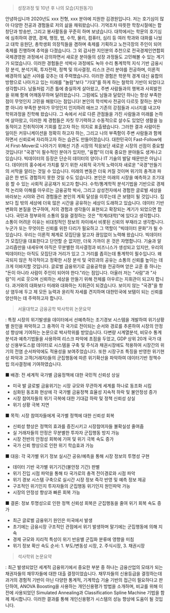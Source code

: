 > 성장과정 및 10년 후 나의 모습(지원동기)

  안녕하십니까 2020년도 xxx 전형, xxx 분야에 지원한 김경원입니다. 저는 호기심이 많아 다양한 전공과 경험들로 저의 삶을 채워왔습니다. 기억조차 따뜻한 학창시절에는 합창단과 방송반, 그리고 봉사활동을 꾸준히 하며 보냈습니다. 대학에서는 학문의 호기심에 심취하여 경영, 경제, 행정, 법, 수학, 물리, 컴퓨터, 심리 등 여러 학과와 대화를 나눴고 대학 응원단, 총학생회 의장직들을 겸하며 축제를 기획하고 노천극장의 주인이 되어 축제를 진행하며 추억을 다졌습니다. 그 외 감사한 지인분의 추천으로 전국경제인연합회 국제경영원 과정에서 강의하면서 새로운 분야들의 성장 과정들도 고민해볼 수 있는 계기가 되었습니다. 이러한 경험들은 석박사 과정에도 녹아 수리 통계학적 지식 기반 금융시장 분석, 분석기획, 투자전략, 정책 및 의사결정, 리스크 관리 분야를 전공하며, 이론적 배경하의 넓은 시야를 갖추는 데 주력했습니다. 이러한 경험은 학문적 경계 대신 융합의 방향으로 나아가고 있는 미래를 "놀람"보다 "기대"를 하게 하는 철학의 기반이 되었다고 생각합니다. 남들처럼 기존 틀에 충실하게 살아왔고, 주변 사람들과의 행복과 사회발전을 위해 함께 어깨동무하며 달려왔습니다. 그럼에도 남들과 달랐던 하나는 항상 부족한 점이 무엇인지 고민을 해왔다는 점입니다! 본인의 학석박사 전공이 다르듯 잘하는 분야뿐 아니라 부족한 분야가 무엇인지 인지하려 애쓰고 기존의 강점들과 시너지를 내고자 학위과정을 진학해 왔습니다. 그 속에서 서로 다른 관점들을 가진 사람들과 미래를 논하며 살아왔고, 이러한 제 경험들은 자칫 무기력하고 수동적으로 살수도 있었던 생활을 능동적이고 진취적이며 기회를 잡고자 하는 의지로 표출됐습니다. 그러한 결과 사람이든 일이든 커뮤니케이션을 정확히 하고자 하는, 그리고 나의 부족함이 주변 사람들과 함께하면서 신뢰로써 자리하고자 하는 습관도 만들어졌습니다.
  대한민국이 Fast-Follow에서 First-Mover로 나아가기 위해선 기존 시장의 적응보단 새로운 시장의 선점이 중요할 것입니다! "국경"이 필수적인 분야가 있지만, "융합"이 더욱 중요한 분야들도 생겨나고 있습니다. 빅데이터의 등장은 단순히 데이터의 양이나 IT 기술의 발달 때문만은 아닙니다. 데이터의 홍수에서 가치를 찾기 위한 사회적 국가적 노력이자 새로운 "국경"만들기의 서막을 알리는 것일 수 있습니다. 미래의 변동은 더욱 커질 것이며 위기의 충격과 파급은 한 번도 경험하지 못한 것일 수도 있습니다. 본인은 미래의 시장을 예측하고 조기대응 할 수 있는 사회적 공공재가 되고자 합니다. 수학/통계학적 분석기법을 기반으로 경제적 논리와 이해를 아우르는 금융공학 박사, 그리고 삼성전자에서 경험한 글로벌 세상을 바라보는 시야와 관리 경험들은 본인의 계획 달성을 이루는데 큰 보탬이 될 것입니다. 집보다 집 밖의 세상에 더욱 많은 시간을 공유하는 세상이 도래하고 있습니다. 데이터 기반 변화의 본질을 연구하여, 저의 경험과 생각들이 표현되고 확장되는 계기가 되었으면 합니다. 국민과 정부와의 소통의 질을 결정하는 것은 "학계(대학)"에 있다고 생각합니다. 소통이 어려운 이유는 비대칭적인 정보의 차이에서 비롯된 신뢰의 부재라고 생각합니다. 누군가 또는 무엇이든 신뢰를 위한 다리가 필요하고 그 역할이 "빅데이터 문화"가 될 수 있습니다. 우리는 이론적 체계로 모집단을 알고자 끊임없이 노력해 왔습니다. 빅데이터가 모집단을 대표한다고 단언할 순 없지만, 더욱 가까이 온 것은 자명합니다. 기술과 알고리즘만을 내세우며 아직은 무분별한 의사결정과 비즈니스가 생성되고 있지만, 우리의 빅데이터는 아직도 모집단과 거리가 있고 그 거리를 좁히는데 통계학이 필수입니다. 왜곡되지 않은 적극적이고 정확한 시장 분석 및 국민과의 공유는 소통의 신뢰를 높이는 데 크게 이바지할 것입니다. 글로벌 금융위기로 금융공학을 전공하며 얻은 교훈 중 하나는 "돈이 아니라 사람이 주인이 되어야 한다."라는 점입니다. 아울러 저는 "사람"과 "사람"이 서로 웃으며 신뢰하는 세상을 만들기 위해 전체를 아우르는 지휘관이 되고자 합니다. 과거와의 대화보다 미래와 대화하는 지휘관이 되겠습니다. 보이지 않는 "국경"을 항상 염두에 두고 제 모든 능력과 윤리적 자세를 견지하며 대한민국에 보탬이 되는 신뢰를 양산하는 데 주력하고자 합니다.

> 서울대학교 금융공학 박사학위 논문요약

: 특정 시장의 위기발생을 데이터에서 선예측하는 조기경보 시스템을 개발하여 위기상황 별 원인을 파악하고 그 충격이 각 국가로 전이되는 순서와 경로를 추론하여 시장의 안정성 향상에 기여하는 논문으로 박사학위를 받았습니다. 다변량 시계열분석, 비모수 통계분석과 예측기법들을 사용하여 리스크 파악에 초점을 두었고, GDP 상위 20개 국가 대상 신용부도스왑 데이터로 시스템을 구축 및 주식과 채권시장에도 적용하여 시장간의 위기의 전염 순서파악에도 적용성을 보여주었습니다. 또한 시장구조 특징을 반영한 위기현상 파악과 고객(거래자)들의 군집행동에 따른 위기확산을 파악하여 데이터기반 정책수립 의사결정에 기여하였습니다.

■ 배경: 전 세계적 국가별 금융정책에 대한 국민적 신뢰성 상실
- 미국 발 글로벌 금융위기는 시장 규모와 무관하게 세계를 하나로 동조화 시킴
- 심화된 동조화 현상에 각 국가별 금융정책 효율성 지속적 하락 및 불안정성 증가
- 시장 참여자들의 위기 극복에 대한 기대감 하락 및 정책 신뢰성 상실
- 위기 상황 극복 지연

■ 목적: 시장 참여자들에게 국가별 정책에 대한 신뢰성 회복
- 신뢰성 향상은 정책의 효과를 증진시키고 시장참여자들 불확실성 줄여줌
- 실 거래자들의 안정은 무분별한 투자자 군집행동 방지 가능
- 시장 전반의 안정성 회복에 기여 및 위기 극복 속도 증가
- 국가 신뢰 향상으로 인한 위기 학습효과 가능

■ 대응: 각 국가별 위기 정보 실시간 공유/예측을 통해 시장 정보의 투명성 구현
- 데이터 기반 국가별 위기기간(불안정 기간) 판별
- 위기 진입 시점 파악을 통해 타 국가로의 충격 전이경로와 시점 파악
- 위기 경보 시스템 구축으로 실시간 시장 정보 즉각 반영 및 예측 정보 제공
- 구조적인 위기인지 투자자들의 군집행동 위기인지 원인파악 가능
- 시장의 안정성 향상과 빠른 회복 가능

■ 결론: 정보 투명성으로 인한 정책 신뢰성 회복은 군집행동을 줄여 위기 회복 속도 증가
- 최근 글로벌 금융위기 원인은 미국에서 발생
- 초기에는 금융시장 구조적인 관점에서 위기 발생하며 말기에는 군집행동에 의해 지속
- 경제 규모와 지리적 특성이 위기 반응별 군집화 분류에 영향을 미침
- 위기 정보 확산 속도 순서: 1. 부도/변동성 시장, 2. 주식시장, 3. 채권시장

> 석사학위 논문요약

: 최근 발생되었던 세계적 금융위기에서 중요한 부분 중 하나는 금융산업의 모태가 되는 채권자들의 채무자들에 대한 대출 결정이었습니다. 채무자들의 신용등급을 결정하는데 과거의 경험적 기반이 아닌 다양한 통계적, 기계학습 기술 기반의 접근이 필요하다고 판단하여, ANOVA Boosting을 사용하는 개인신용평가 방법을 소개하며, 비교를 위해 이전에 사용되었던 Simulated Annealing과 Classification Spline Machine 기법을 함께 제시합니다. 이러한 결과를 통해 개인신용평가 시스템의 성능 향상에 도움이 될 것입니다.
